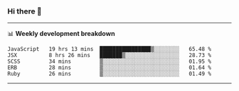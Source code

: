 ### Hi there 👋

-------

📊 **Weekly development breakdown**
<!--START_SECTION:waka-->
```text
JavaScript   19 hrs 13 mins  ████████████████▒░░░░░░░░   65.48 % 
JSX          8 hrs 26 mins   ███████▒░░░░░░░░░░░░░░░░░   28.73 % 
SCSS         34 mins         ▒░░░░░░░░░░░░░░░░░░░░░░░░   01.95 % 
ERB          28 mins         ▒░░░░░░░░░░░░░░░░░░░░░░░░   01.64 % 
Ruby         26 mins         ▒░░░░░░░░░░░░░░░░░░░░░░░░   01.49 % 
```
<!--END_SECTION:waka-->
-------

<!--
**ashish-r/ashish-r** is a ✨ _special_ ✨ repository because its `README.md` (this file) appears on your GitHub profile.

Here are some ideas to get you started:

- 🔭 I’m currently working on ...
- 🌱 I’m currently learning ...
- 👯 I’m looking to collaborate on ...
- 🤔 I’m looking for help with ...
- 💬 Ask me about ...
- 📫 How to reach me: ...
- 😄 Pronouns: ...
- ⚡ Fun fact: ...
-->
